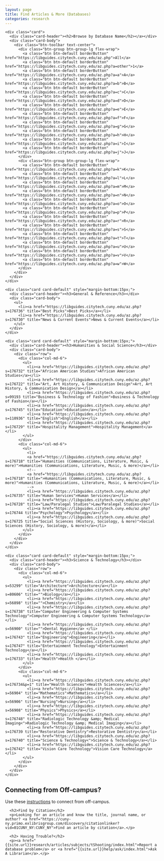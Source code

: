 ```yaml
---
layout: page
title: Find Articles & More (Databases)
categories: research
---
```

<div class="row">
  <div class="col-sm-12 col-md-9 col-lg-9">

    <div class="card">
      <div class="card-header"><h2>Browse by Database Name</h2></a></div>
      <div class="card-body">
        <div class="btn-toolbar text-center">
          <div class="btn-group btn-group-lg flex-wrap">
            <a class="btn btn-default borderButton" href="https://libguides.citytech.cuny.edu/az.php">All</a> 
            <a class="btn btn-default borderButton" href="https://libguides.citytech.cuny.edu/az.php?a=other">1</a> 
            <a class="btn btn-default borderButton" href="https://libguides.citytech.cuny.edu/az.php?a=a">A</a> 
            <a class="btn btn-default borderButton" href="https://libguides.citytech.cuny.edu/az.php?a=b">B</a> 
            <a class="btn btn-default borderButton" href="https://libguides.citytech.cuny.edu/az.php?a=c">C</a> 
            <a class="btn btn-default borderButton" href="https://libguides.citytech.cuny.edu/az.php?a=d">D</a> 
            <a class="btn btn-default borderButton" href="https://libguides.citytech.cuny.edu/az.php?a=e">E</a> 
            <a class="btn btn-default borderButton" href="https://libguides.citytech.cuny.edu/az.php?a=f">F</a>
            <a class="btn btn-default borderButton" href="https://libguides.citytech.cuny.edu/az.php?a=g">G</a> 
            <a class="btn btn-default borderButton" href="https://libguides.citytech.cuny.edu/az.php?a=h">H</a> 
            <a class="btn btn-default borderButton" href="https://libguides.citytech.cuny.edu/az.php?a=i">I</a> 
            <a class="btn btn-default borderButton" href="https://libguides.citytech.cuny.edu/az.php?a=j">J</a>
          </div>
          <div class="btn-group btn-group-lg flex-wrap">
            <a class="btn btn-default borderButton" href="https://libguides.citytech.cuny.edu/az.php?a=k">K</a> 
            <a class="btn btn-default borderButton" href="https://libguides.citytech.cuny.edu/az.php?a=l">L</a> 
            <a class="btn btn-default borderButton" href="https://libguides.citytech.cuny.edu/az.php?a=m">M</a>
            <a class="btn btn-default borderButton" href="https://libguides.citytech.cuny.edu/az.php?a=n">N</a> 
            <a class="btn btn-default borderButton" href="https://libguides.citytech.cuny.edu/az.php?a=o">O</a> 
            <a class="btn btn-default borderButton" href="https://libguides.citytech.cuny.edu/az.php?a=p">P</a> 
            <a class="btn btn-default borderButton" href="https://libguides.citytech.cuny.edu/az.php?a=r">R</a> 
            <a class="btn btn-default borderButton" href="https://libguides.citytech.cuny.edu/az.php?a=s">S</a> 
            <a class="btn btn-default borderButton" href="https://libguides.citytech.cuny.edu/az.php?a=t">T</a> 
            <a class="btn btn-default borderButton" href="https://libguides.citytech.cuny.edu/az.php?a=u">U</a> 
            <a class="btn btn-default borderButton" href="https://libguides.citytech.cuny.edu/az.php?a=v">V</a>
            <a class="btn btn-default borderButton" href="https://libguides.citytech.cuny.edu/az.php?a=w">W</a>
          </div>
        </div>
      </div>
    </div>

    <div class="card card-default" style="margin-bottom:15px;">
      <div class="card-header"><h3>General & Reference</h3></div>
      <div class="card-body">
        <ul>
          <li><a href="https://libguides.citytech.cuny.edu/az.php?s=176736" title="Best Picks">Best Picks</a></li>
          <li><a href="https://libguides.citytech.cuny.edu/az.php?s=176730" title="News & Current Events">News & Current Events</a></li>
        </ul>
      </div>
    </div>

    <div class="card card-default" style="margin-bottom:15px;">
      <div class="card-header"><h3>Humanities & Social Science</h3></div>
      <div class="card-body">
        <div class="row">
          <div class="col-md-6">
            <ul>
              <li><a href="https://libguides.citytech.cuny.edu/az.php?s=176732" title="African American Studies">African American Studies</a></li>
              <li><a href="https://libguides.citytech.cuny.edu/az.php?s=176722" title="Art, Art History, & Communication Design">Art, Art History, & Communication Design</a></li>
              <li><a href="https://libguides.citytech.cuny.edu/az.php?s=99193 title="Business & Technology of Fashion">Business & Technology of Fashion</a></li>
              <li><a href="https://libguides.citytech.cuny.edu/az.php?s=176745" title="Education">Education</a></li>
              <li><a href="https://libguides.citytech.cuny.edu/az.php?s=110936" title="English">English</a></li>
              <li><a href="https://libguides.citytech.cuny.edu/az.php?s=176729" title="Hospitality Management">Hospitality Management</a></li>
            </ul>
          </div>
          <div class="col-md-6">
            <ul>
              <li>
              <a href="https://libguides.citytech.cuny.edu/az.php?s=176718" title="Humanities (Communications, Literature, Music, & more)">Humanities (Communications, Literature, Music, & more)</a></li>
              <!--
              <a href="https://libguides.citytech.cuny.edu/az.php?s=176718" title=">Humanities (Communications, Literature, Music, & more)">Humanities (Communications, Literature, Music, & more)</a></li>
              -->
              <li><a href="https://libguides.citytech.cuny.edu/az.php?s=176735" title="Human Services">Human Services</a></li>
              <li><a href="https://libguides.citytech.cuny.edu/az.php?s=176728" title="Law/Paralegal Studies">Law/Paralegal Studies</a></li>
              <li><a href="https://libguides.citytech.cuny.edu/az.php?s=176744 title="Psychology">Psychology</a></li>
              <li><a href="https://libguides.citytech.cuny.edu/az.php?s=176725 title="Social Sciences (History, Sociology, & more)">Social Sciences (History, Sociology, & more)</a></li>
            </ul>
          </div>
        </div>
      </div>
    </div>

    <div class="card card-default" style="margin-bottom:15px;">
      <div class="card-header"><h3>Science & Technology</h3></div>
      <div class="card-body">
        <div class="row">
          <div class="col-md-6">
            <ul>
              <li><a href="https://libguides.citytech.cuny.edu/az.php?s=53299" title="Architecture">Architecture</a></li>
              <li><a href="https://libguides.citytech.cuny.edu/az.php?s=80606" title="">Biology</a></li>
              <li><a href="https://libguides.citytech.cuny.edu/az.php?s=56898" title="">Chemistry</a></li>
              <li><a href="https://libguides.citytech.cuny.edu/az.php?s=176738" title="Computer Engineering & Computer Systems Technology">Computer Engineering & Computer Systems Technology</a></li>
              <li><a href="https://libguides.citytech.cuny.edu/az.php?s=56900" title="">Dental Hygiene</a> </li>
              <li><a href="https://libguides.citytech.cuny.edu/az.php?s=176743" title="Engineering">Engineering</a></li>
              <li><a href="https://libguides.citytech.cuny.edu/az.php?s=176747" title="Entertainment Technology">Entertainment Technology</a></li>
              <li><a href="https://libguides.citytech.cuny.edu/az.php?s=176733" title="Health">Health </a></li>
            </ul>
          </div>
          <div class="col-md-6">
            <ul>
              <li><a href="https://libguides.citytech.cuny.edu/az.php?s=176734&p=1" title="Health Sciences">Health Sciences</a></li>
              <li><a href="https://libguides.citytech.cuny.edu/az.php?s=56904" title="Mathematics">Mathematics</a></li>
              <li><a href="https://libguides.citytech.cuny.edu/az.php?s=56906" title="Nursing">Nursing</a></li>
              <li><a href="https://libguides.citytech.cuny.edu/az.php?s=56908" title="Physics">Physics</a></li>
              <li><a href="https://libguides.citytech.cuny.edu/az.php?s=176748" title="Radiologic Technology &amp; Medical Imaging<">Radiologic Technology &amp; Medical Imaging</a></li>
              <li><a href="https://libguides.citytech.cuny.edu/az.php?s=176739 title="Restorative Dentistry">Restorative Dentistry</a></li>
              <li><a href="https://libguides.citytech.cuny.edu/az.php?s=176740" title="Science & Technology<">Science & Technology</a></li>
              <li><a href="https://libguides.citytech.cuny.edu/az.php?s=176742" title="Vision Care Technology">Vision Care Technology</a></li>
            </ul>
          </div>
        </div>
      </div>
    </div>
  </div>

  <div class="col-sm-12 col-md-3 col-lg-3">
      <h2>Connecting from Off-campus?</h2>
      <p>Use these <a href="https://citytech-cuny.libanswers.com/how/faq/378451">instructions</a> to connect from off-campus.</p>

      <h2>Find by Citation</h2>
      <p>Looking for an article and know the title, journal name, or author? <a href="https://cuny-ny.primo.exlibrisgroup.com/discovery/citationlinker?vid=01CUNY_NY:CUNY_NY">Find an article by citation</a>.</p>
        
      <h2> Having Trouble?</h2>
      <p><a href="{{site.url}}research/articles/subjects/tShooting/index.html">Report a database problem</a> or <a href="{{site.url}}help/ask/index.html">Ask A Librarian</a>.</p>
</div>
</div>
